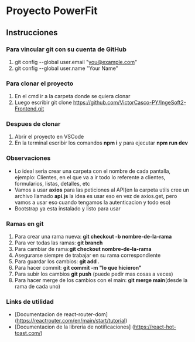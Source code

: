 # Proyecto PowerFit

## Instrucciones

### Para vincular git con su cuenta de GitHub
1. git config --global user.email "you@example.com"
2. git config --global user.name "Your Name"

### Para clonar el proyecto
1. En el cmd ir a la carpeta donde se quiera clonar
2. Luego escribir git clone https://github.com/VictorCasco-PY/IngeSoft2-Frontend.git

### Despues de clonar
1. Abrir el proyecto en VSCode
2. En la terminal escribir los comandos **npm i** y para ejecutar **npm run dev**

### Observaciones
- Lo ideal seria crear una carpeta con el nombre de cada pantalla, ejemplo: Clientes, en el que va a ir todo lo referente a clientes, formularios, listas, detalles, etc
- Vamos a usar **axios** para las peticiones al API(en la carpeta utils cree un archivo llamado **api.js** la idea es usar eso en vez de axios.get, pero vamos a usar eso cuando tengamos la autenticacion y todo eso)
- Bootstrap ya esta instalado y listo para usar

### Ramas en git
1. Para crear una rama nueva: **git checkout -b nombre-de-la-rama**
2. Para ver todas las ramas: **git branch**
3. Para cambiar de rama:**git checkout nombre-de-la-rama**
4. Asegurarse siempre de trabajar en su rama correspondiente
5. Para guardar los cambios: **git add .**
6. Para hacer commit: **git commit -m "lo que hicieron"**
7. Para subir los cambios **git push** (puede pedir mas cosas a veces)
8. Para hacer merge de los cambios con el main: **git merge main**(desde la rama de cada uno)

### Links de utilidad
- [Documentacion de react-router-dom] (https://reactrouter.com/en/main/start/tutorial)
- [Documentacion de la libreria de notificaciones] (https://react-hot-toast.com/)
